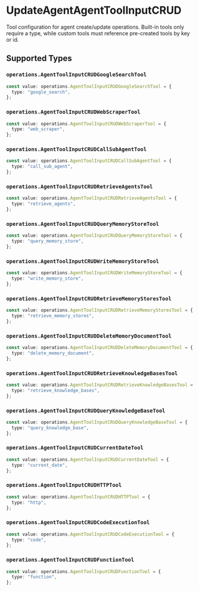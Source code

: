 # UpdateAgentAgentToolInputCRUD

Tool configuration for agent create/update operations. Built-in tools only require a type, while custom tools must reference pre-created tools by key or id.


## Supported Types

### `operations.AgentToolInputCRUDGoogleSearchTool`

```typescript
const value: operations.AgentToolInputCRUDGoogleSearchTool = {
  type: "google_search",
};
```

### `operations.AgentToolInputCRUDWebScraperTool`

```typescript
const value: operations.AgentToolInputCRUDWebScraperTool = {
  type: "web_scraper",
};
```

### `operations.AgentToolInputCRUDCallSubAgentTool`

```typescript
const value: operations.AgentToolInputCRUDCallSubAgentTool = {
  type: "call_sub_agent",
};
```

### `operations.AgentToolInputCRUDRetrieveAgentsTool`

```typescript
const value: operations.AgentToolInputCRUDRetrieveAgentsTool = {
  type: "retrieve_agents",
};
```

### `operations.AgentToolInputCRUDQueryMemoryStoreTool`

```typescript
const value: operations.AgentToolInputCRUDQueryMemoryStoreTool = {
  type: "query_memory_store",
};
```

### `operations.AgentToolInputCRUDWriteMemoryStoreTool`

```typescript
const value: operations.AgentToolInputCRUDWriteMemoryStoreTool = {
  type: "write_memory_store",
};
```

### `operations.AgentToolInputCRUDRetrieveMemoryStoresTool`

```typescript
const value: operations.AgentToolInputCRUDRetrieveMemoryStoresTool = {
  type: "retrieve_memory_stores",
};
```

### `operations.AgentToolInputCRUDDeleteMemoryDocumentTool`

```typescript
const value: operations.AgentToolInputCRUDDeleteMemoryDocumentTool = {
  type: "delete_memory_document",
};
```

### `operations.AgentToolInputCRUDRetrieveKnowledgeBasesTool`

```typescript
const value: operations.AgentToolInputCRUDRetrieveKnowledgeBasesTool = {
  type: "retrieve_knowledge_bases",
};
```

### `operations.AgentToolInputCRUDQueryKnowledgeBaseTool`

```typescript
const value: operations.AgentToolInputCRUDQueryKnowledgeBaseTool = {
  type: "query_knowledge_base",
};
```

### `operations.AgentToolInputCRUDCurrentDateTool`

```typescript
const value: operations.AgentToolInputCRUDCurrentDateTool = {
  type: "current_date",
};
```

### `operations.AgentToolInputCRUDHTTPTool`

```typescript
const value: operations.AgentToolInputCRUDHTTPTool = {
  type: "http",
};
```

### `operations.AgentToolInputCRUDCodeExecutionTool`

```typescript
const value: operations.AgentToolInputCRUDCodeExecutionTool = {
  type: "code",
};
```

### `operations.AgentToolInputCRUDFunctionTool`

```typescript
const value: operations.AgentToolInputCRUDFunctionTool = {
  type: "function",
};
```


